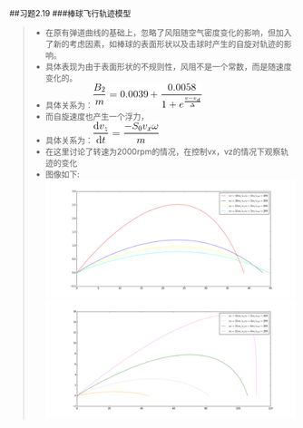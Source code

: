 ##习题2.19
###棒球飞行轨迹模型

> - 在原有弹道曲线的基础上，忽略了风阻随空气密度变化的影响，但加入了新的考虑因素，如棒球的表面形状以及击球时产生的自旋对轨迹的影响。
> - 具体表现为由于表面形状的不规则性，风阻不是一个常数，而是随速度变化的。
> - 具体关系为：![](https://raw.githubusercontent.com/fxdhi/computationalphysics_N2013301020017/master/chapter2/exercise2.19/gif2.latex.gif)
> - 而自旋速度也产生一个浮力，
> - 具体关系为：![](https://raw.githubusercontent.com/fxdhi/computationalphysics_N2013301020017/master/chapter2/exercise2.19/gif1.latex.gif)
> - 在这里讨论了转速为2000rpm的情况，在控制vx，vz的情况下观察轨迹的变化
> - 图像如下:![](https://raw.githubusercontent.com/fxdhi/computationalphysics_N2013301020017/master/chapter2/exercise2.19/exercise2.19.1.png)
![](https://raw.githubusercontent.com/fxdhi/computationalphysics_N2013301020017/master/chapter2/exercise2.19/exercise2.19.2.png)
